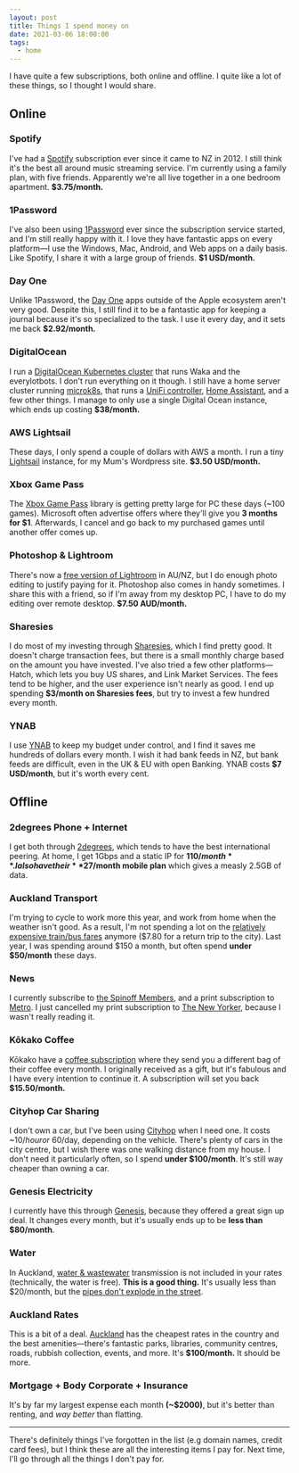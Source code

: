 ```yaml
---
layout: post
title: Things I spend money on
date: 2021-03-06 18:00:00
tags:
  - home
---
```


I have quite a few subscriptions, both online and offline. I quite like a lot of these things, so I thought I would share.

## Online

### Spotify

I've had a [Spotify](https://www.spotify.com/nz/) subscription ever since it came to NZ in 2012. I still think it's the best all around music streaming service. I'm currently using a family plan, with five friends. Apparently we're all live together in a one bedroom apartment. **$3.75/month.**

### 1Password

I've also been using [1Password](1password.com) ever since the subscription service started, and I'm still really happy with it. I love they have fantastic apps on every platform—I use the Windows, Mac, Android, and Web apps on a daily basis. Like Spotify, I share it with a large group of friends. **$1 USD/month.**

### Day One

Unlike 1Password, the [Day One](https://dayoneapp.com/) apps outside of the Apple ecosystem aren't very good. Despite this, I still find it to be a fantastic app for keeping a journal because it's so specialized to the task. I use it every day, and it sets me back **$2.92/month.**

### DigitalOcean

I run a [DigitalOcean Kubernetes cluster](https://m.do.co/c/359af8087554) that runs Waka and the everylotbots. I don't run everything on it though. I still have a home server cluster running [microk8s](https://microk8s.io/), that runs a [UniFi controller](https://unifi-network.ui.com/), [Home Assistant](https://www.home-assistant.io/), and a few other things. I manage to only use a single Digital Ocean instance, which ends up costing **$38/month.**

### AWS Lightsail

These days, I only spend a couple of dollars with AWS a month. I run a tiny [Lightsail](https://aws.amazon.com/lightsail/) instance, for my Mum's Wordpress site. **$3.50 USD/month.**

### Xbox Game Pass

The [Xbox Game Pass](https://www.xbox.com/en-NZ/xbox-game-pass) library is getting pretty large for PC these days (~100 games). Microsoft often advertise offers where they'll give you **3 months for $1**. Afterwards, I cancel and go back to my purchased games until another offer comes up.

### Photoshop & Lightroom

There's now a [free version of Lightroom](https://www.adobe.com/nz/products/photoshop-lightroom.html) in AU/NZ, but I do enough photo editing to justify paying for it. Photoshop also comes in handy sometimes. I share this with a friend, so if I'm away from my desktop PC, I have to do my editing over remote desktop. **$7.50 AUD/month.**

### Sharesies

I do most of my investing through [Sharesies](https://sharesies.nz/r/CRDHC6), which I find pretty good. It doesn't charge transaction fees, but there is a small monthly charge based on the amount you have invested. I've also tried a few other platforms—Hatch, which lets you buy US shares, and Link Market Services. The fees tend to be higher, and the user experience isn't nearly as good. I end up spending **$3/month on Sharesies fees**, but try to invest a few hundred every month.

### YNAB

I use [YNAB](https://www.youneedabudget.com/) to keep my budget under control, and I find it saves me hundreds of dollars every month. I wish it had bank feeds in NZ, but bank feeds are difficult, even in the UK & EU with open Banking. YNAB costs **$7 USD/month**, but it's worth every cent.

## Offline

### 2degrees Phone + Internet

I get both through [2degrees](https://www.2degrees.nz/), which tends to have the best international peering. At home, I get 1Gbps and a static IP for **$110/month**. I also have their **$27/month mobile plan** which gives a measly 2.5GB of data. 

### Auckland Transport

I'm trying to cycle to work more this year, and work from home when the weather isn't good. As a result, I'm not spending a lot on the [relatively expensive train/bus fares](https://at.govt.nz/bus-train-ferry/fares-discounts/bus-train-fares/) anymore ($7.80 for a return trip to the city). Last year, I was spending around $150 a month, but often spend **under $50/month** these days.

### News

I currently subscribe to [the Spinoff Members](https://members.thespinoff.co.nz/), and a print subscription to [Metro](https://www.metromag.co.nz/). I just cancelled my print subscription to [The New Yorker](https://www.newyorker.com/), because I wasn't really reading it.

### Kōkako Coffee

Kōkako have a [coffee subscription](https://www.kokako.co.nz/collections/coffee-subscriptions) where they send you a different bag of their coffee every month. I originally received as a gift, but it's fabulous and I have every intention to continue it. A subscription will set you back **$15.50/month.**

### Cityhop Car Sharing

I don't own a car, but I've been using [Cityhop](https://www.cityhop.co.nz/) when I need one. It costs ~$10/hour or ~$60/day, depending on the vehicle. There's plenty of cars in the city centre, but I wish there was one walking distance from my house. I don't need it particularly often, so I spend **under $100/month**. It's still way cheaper than owning a car.

### Genesis **Electricity**

I currently have this through [Genesis](https://www.genesisenergy.co.nz/), because they offered a great sign up deal. It changes every month, but it's usually ends up to be **less than $80/month**.

### Water

In Auckland, [water & wastewater](https://www.watercare.co.nz/) transmission is not included in your rates (technically, the water is free). **This is a good thing.** It's usually less than $20/month, but the [pipes don't explode in the street](https://twitter.com/Beywake/status/1367661874926415878).

### Auckland **Rates**

This is a bit of a deal. [Auckland](https://www.aucklandcouncil.govt.nz/) has the cheapest rates in the country and the best amenities—there's fantastic parks, libraries, community centres, roads, rubbish collection, events, and more. It's **$100/month.** It should be more.

### Mortgage + Body Corporate + Insurance

It's by far my largest expense each month **(~$2000)**, but it's better than renting, and *way better* than flatting.

---

There's definitely things I've forgotten in the list (e.g domain names, credit card fees), but I think these are all the interesting items I pay for. Next time, I'll go through all the things I don't pay for.

